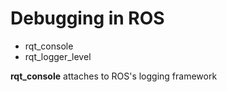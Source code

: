 # Debugging in ROS

* rqt_console
* rqt_logger_level

**rqt_console** attaches to ROS's logging framework


